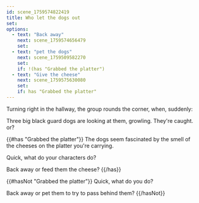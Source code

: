 ```yaml
---
id: scene_1759574822419
title: Who let the dogs out
set:
options:
  - text: "Back away"
    next: scene_1759574656479
    set:
  - text: "pet the dogs"
    next: scene_1759509582270
    set:
    if: !(has "Grabbed the platter")
  - text: "Give the cheese"
    next: scene_1759575630080
    set:
    if: has "Grabbed the platter"
---
```


Turning right in the hallway, the group rounds the corner, when, suddenly:

Three big black guard dogs are looking at them, growling. They're caught. or?

{{#has "Grabbed the platter"}}
The dogs seem fascinated by the smell of the cheeses on the platter you're carrying.

Quick, what do your characters do?

Back away or feed them the cheese?
{{/has}}

{{#hasNot "Grabbed the platter"}} Quick, what do you do?

Back away or pet them to try to pass behind them? {{/hasNot}}
